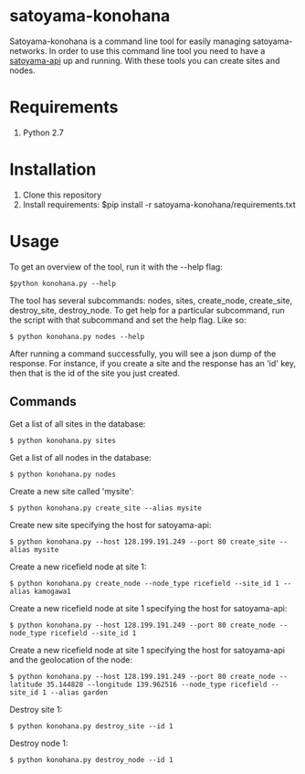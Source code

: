 satoyama-konohana
=================

Satoyama-konohana is a command line tool for easily managing satoyama-networks. In order to use this command line tool you need to have a  <a href="https://github.com/DgFutureLab/satoyama-api">satoyama-api</a> up and running. With these tools you can create sites and nodes.

# Requirements
1. Python 2.7

# Installation
1. Clone this repository
2. Install requirements: $pip install -r satoyama-konohana/requirements.txt

# Usage
To get an overview of the tool, run it with the --help flag:

  `$python konohana.py --help`
  
The tool has several subcommands: nodes, sites, create_node, create_site, destroy_site, destroy_node. To get help for a particular subcommand, run the script with that subcommand and set the help flag. Like so:

  `$ python konohana.py nodes --help`

After running a command successfully, you will see a json dump of the response. For instance, if you create a site and the response has an 'id' key, then that is the id of the site you just created.
  
## Commands

Get a list of all sites in the database:

  `$ python konohana.py sites`

Get a list of all nodes in the database:

  `$ python konohana.py nodes`
  
Create a new site called 'mysite':

  `$ python konohana.py create_site --alias mysite`

Create new site specifying the host for satoyama-api:

  `$ python konohana.py --host 128.199.191.249 --port 80 create_site --alias mysite`

Create a new ricefield node at site 1:

`$ python konohana.py create_node --node_type ricefield --site_id 1 --alias kamogawa1`

Create a new ricefield node at site 1 specifying the host for satoyama-api:

`$ python konohana.py --host 128.199.191.249 --port 80 create_node --node_type ricefield --site_id 1`

Create a new ricefield node at site 1 specifying the host for satoyama-api and the geolocation of the node:

`$ python konohana.py --host 128.199.191.249 --port 80 create_node --latitude 35.144828 --longitude 139.962516 --node_type ricefield --site_id 1 --alias garden`

Destroy site 1:

  `$ python konohana.py destroy_site --id 1`
  
Destroy node 1:

  `$ python konohana.py destroy_node --id 1`
  
